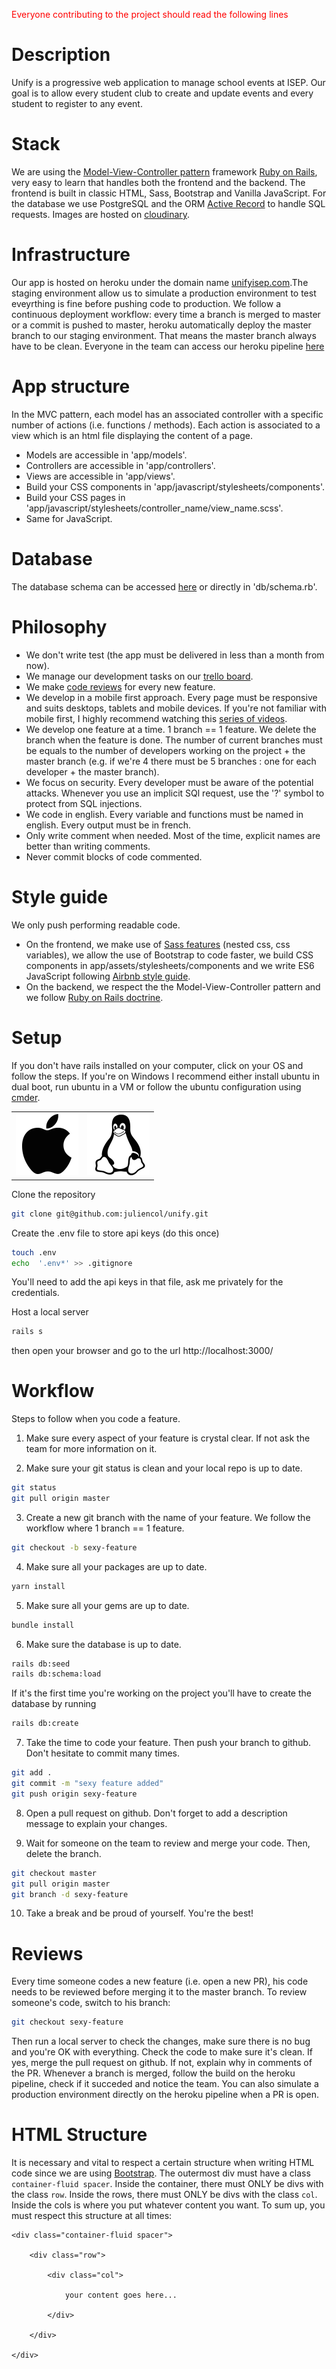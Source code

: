 <span style="color: red"> Everyone contributing to the project should read the following lines</span>

# Description
Unify is a progressive web application to manage school events at ISEP. Our goal is to allow every student club to create and update events and every student to register to any event.

# Stack
We are using the [Model-View-Controller pattern](https://en.wikipedia.org/wiki/Model%E2%80%93view%E2%80%93controller) framework [Ruby on Rails](https://rubyonrails.org/), very easy to learn that handles both the frontend and the backend. The frontend is built in classic HTML, Sass, Bootstrap and Vanilla JavaScript. For the database we use PostgreSQL and the ORM [Active Record](https://guides.rubyonrails.org/active_record_basics.html) to handle SQL requests. 
Images are hosted on [cloudinary](https://cloudinary.com/). 

# Infrastructure
Our app is hosted on heroku under the domain name [unifyisep.com](https://www.unifyisep.com/).The staging environment allow us to simulate a production environment to test eveyrthing is fine before pushing code to production. We follow a continuous deployment workflow: every time a branch is merged to master or a commit is pushed to master, heroku automatically deploy the master branch to our staging environment. That means the master branch always have to be clean. Everyone in the team can access our heroku pipeline [here](https://dashboard.heroku.com/pipelines/36cfdc96-548e-4d63-ae8c-e7e241667257)

# App structure
In the MVC pattern, each model has an associated controller with a specific number of actions (i.e. functions / methods). Each action is associated to a view which is an html file displaying the content of a page. </br>
* Models are accessible in 'app/models'. </br>
* Controllers are accessible in 'app/controllers'. </br>
* Views are accessible in 'app/views'. </br>
* Build your CSS components in 'app/javascript/stylesheets/components'. </br>
* Build your CSS pages in 'app/javascript/stylesheets/controller_name/view_name.scss'. </br>
* Same for JavaScript. </br>

# Database
The database schema can be accessed [here](https://dbdiagram.io/d/5e540720ef8c251a06188009) or directly in 'db/schema.rb'.

# Philosophy 
* We don't write test (the app must be delivered in less than a month from now).
* We manage our development tasks on our [trello board](https://trello.com/b/KvPE3ned/unify).
* We make [code reviews](#Code-review) for every new feature. 
* We develop in a mobile first approach. Every page must be responsive and suits desktops, tablets and mobile devices. If you're not familiar with mobile first, I highly recommend watching this [series of videos](https://www.youtube.com/watch?v=PM3XW_1RAIs).
* We develop one feature at a time. 1 branch == 1 feature. We delete the branch when the feature is done. The number of current branches must be equals to the number of developers working on the project + the master branch (e.g. if we're 4 there must be 5 branches : one for each developer + the master branch).
* We focus on security. Every developer must be aware of the potential attacks. Whenever you use an implicit SQl request, use the '?' symbol to protect from SQL injections. 
* We code in english. Every variable and functions must be named in english. Every output must be in french.
* Only write comment when needed. Most of the time, explicit names are better than writing comments. 
* Never commit blocks of code commented. 

# Style guide
We only push performing readable code. </br>
* On the frontend, we make use of [Sass features](https://www.youtube.com/watch?v=Zz6eOVaaelI) (nested css, css variables), we allow the use of Bootstrap to code faster, we build CSS components in app/assets/stylesheets/components and we write ES6 JavaScript following [Airbnb style guide](https://github.com/airbnb/javascript).
* On the backend, we respect the the Model-View-Controller pattern and we follow [Ruby on Rails doctrine](https://rubyonrails.org/doctrine/).

# Setup
If you don't have rails installed on your computer, click on your OS and follow the steps. If you're on Windows I recommend either install ubuntu in dual boot, run ubuntu in a VM or follow the ubuntu configuration using [cmder](https://cmder.net/).  
<table>
  <tr>
    <td>
      <a href="setup/macOS_setup.md">
        <img src="images/apple.png" alt="macOS" width='100px'/>
      </a>
    </td>
    <td>
      <a href="setup/ubuntu_setup.md">
        <img src="images/linux.png" alt="Ubuntu" width='100px' />
      </a>
    </td>
  </tr>
</table>

Clone the repository
```bash
git clone git@github.com:juliencol/unify.git
```

Create the .env file to store api keys (do this once)
```bash 
touch .env
echo  '.env*' >> .gitignore
``` 
You'll need to add the api keys in that file, ask me privately for the credentials.

Host a local server
```bash 
rails s
```
then open your browser and go to the url http://localhost:3000/

# Workflow
Steps to follow when you code a feature.
1. Make sure every aspect of your feature is crystal clear. If not ask the team for more information on it.</br>

2. Make sure your git status is clean and your local repo is up to date.
```bash 
git status
git pull origin master
``` 

3. Create a new git branch with the name of your feature. We follow the workflow where 1 branch == 1 feature.
```bash 
git checkout -b sexy-feature
```

4. Make sure all your packages are up to date. </br>
```bash
yarn install
```

5. Make sure all your gems are up to date. </br>
```bash
bundle install
```

6. Make sure the database is up to date. </br>
```bash
rails db:seed
rails db:schema:load
```
If it's the first time you're working on the project you'll have to create the database by running 
```bash
rails db:create
```

7. Take the time to code your feature. Then push your branch to github. Don't hesitate to commit many times.
```bash
git add .
git commit -m "sexy feature added"
git push origin sexy-feature
```

8. Open a pull request on github. Don't forget to add a description message to explain your changes. </br>

9. Wait for someone on the team to review and merge your code. Then, delete the branch. 
```bash
git checkout master
git pull origin master
git branch -d sexy-feature
```
10. Take a break and be proud of yourself. You're the best! 

# Reviews
Every time someone codes a new feature (i.e. open a new PR), his code needs to be reviewed before merging it to the master branch. To review someone's code, switch to his branch: 
```bash
git checkout sexy-feature
```
Then run a local server to check the changes, make sure there is no bug and you're OK with everything. Check the code to make sure it's clean. If yes, merge the pull request on github. If not, explain why in comments of the PR. Whenever a branch is merged, follow the build on the heroku pipeline, check if it succeded and notice the team.
You can also simulate a production environment directly on the heroku pipeline when a PR is open. 

# HTML Structure
It is necessary and vital to respect a certain structure when writing HTML code since we are using [Bootstrap](https://getbootstrap.com/docs/4.0/layout/grid/). The outermost div must have a class `container-fluid spacer`. Inside the container, there must ONLY be divs with the class `row`. Inside the rows, there must ONLY be divs with the class `col`. Inside the cols is where you put whatever content you want. To sum up, you must respect this structure at all times:
```
<div class="container-fluid spacer">

    <div class="row">

        <div class="col">
        
            your content goes here...
        
        </div>

    </div>

</div>
```
